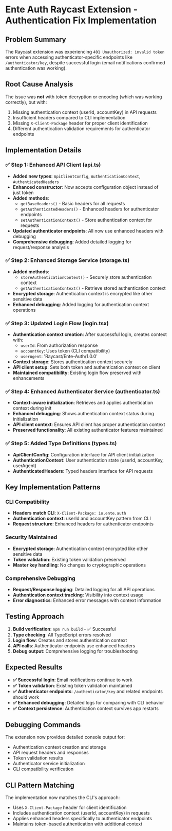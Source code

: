# Ente Auth Raycast Extension - Authentication Fix Implementation

## Problem Summary
The Raycast extension was experiencing `401 Unauthorized: invalid token` errors when accessing authenticator-specific endpoints like `/authenticator/key`, despite successful login (email notifications confirmed authentication was working).

## Root Cause Analysis
The issue was **not** with token decryption or encoding (which was working correctly), but with:
1. Missing authentication context (userId, accountKey) in API requests
2. Insufficient headers compared to CLI implementation
3. Missing `X-Client-Package` header for proper client identification
4. Different authentication validation requirements for authenticator endpoints

## Implementation Details

### ✅ Step 1: Enhanced API Client (api.ts)
- **Added new types**: `ApiClientConfig`, `AuthenticationContext`, `AuthenticatedHeaders`
- **Enhanced constructor**: Now accepts configuration object instead of just token
- **Added methods**:
  - `getBaseHeaders()` - Basic headers for all requests
  - `getAuthenticatedHeaders()` - Enhanced headers for authenticator endpoints
  - `setAuthenticationContext()` - Store authentication context for requests
- **Updated authenticator endpoints**: All now use enhanced headers with debugging
- **Comprehensive debugging**: Added detailed logging for request/response analysis

### ✅ Step 2: Enhanced Storage Service (storage.ts)
- **Added methods**:
  - `storeAuthenticationContext()` - Securely store authentication context
  - `getAuthenticationContext()` - Retrieve stored authentication context
- **Encrypted storage**: Authentication context is encrypted like other sensitive data
- **Enhanced debugging**: Added logging for authentication context operations

### ✅ Step 3: Updated Login Flow (login.tsx)
- **Authentication context creation**: After successful login, creates context with:
  - `userId`: From authorization response
  - `accountKey`: Uses token (CLI compatibility)
  - `userAgent`: 'Raycast/Ente-Auth/1.0.0'
- **Context storage**: Stores authentication context securely
- **API client setup**: Sets both token and authentication context on client
- **Maintained compatibility**: Existing login flow preserved with enhancements

### ✅ Step 4: Enhanced Authenticator Service (authenticator.ts)
- **Context-aware initialization**: Retrieves and applies authentication context during init
- **Enhanced debugging**: Shows authentication context status during initialization
- **API client context**: Ensures API client has proper authentication context
- **Preserved functionality**: All existing authenticator features maintained

### ✅ Step 5: Added Type Definitions (types.ts)
- **ApiClientConfig**: Configuration interface for API client initialization
- **AuthenticationContext**: User authentication state (userId, accountKey, userAgent)
- **AuthenticatedHeaders**: Typed headers interface for API requests

## Key Implementation Patterns

### CLI Compatibility
- **Headers match CLI**: `X-Client-Package: io.ente.auth`
- **Authentication context**: userId and accountKey pattern from CLI
- **Request structure**: Enhanced headers for authenticator endpoints

### Security Maintained
- **Encrypted storage**: Authentication context encrypted like other sensitive data
- **Token validation**: Existing token validation preserved
- **Master key handling**: No changes to cryptographic operations

### Comprehensive Debugging
- **Request/Response logging**: Detailed logging for all API operations
- **Authentication context tracking**: Visibility into context usage
- **Error diagnostics**: Enhanced error messages with context information

## Testing Approach
1. **Build verification**: `npm run build` - ✅ Successful
2. **Type checking**: All TypeScript errors resolved
3. **Login flow**: Creates and stores authentication context
4. **API calls**: Authenticator endpoints use enhanced headers
5. **Debug output**: Comprehensive logging for troubleshooting

## Expected Results
- **✅ Successful login**: Email notifications continue to work
- **✅ Token validation**: Existing token validation maintained
- **✅ Authenticator endpoints**: `/authenticator/key` and related endpoints should work
- **✅ Enhanced debugging**: Detailed logs for comparing with CLI behavior
- **✅ Context persistence**: Authentication context survives app restarts

## Debugging Commands
The extension now provides detailed console output for:
- Authentication context creation and storage
- API request headers and responses
- Token validation results
- Authenticator service initialization
- CLI compatibility verification

## CLI Pattern Matching
The implementation now matches the CLI's approach:
- Uses `X-Client-Package` header for client identification
- Includes authentication context (userId, accountKey) in requests
- Applies enhanced headers specifically to authenticator endpoints
- Maintains token-based authentication with additional context
